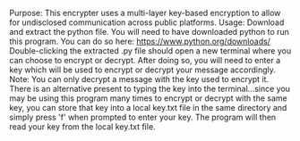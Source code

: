 Purpose: This encrypter uses a multi-layer key-based encryption to allow for undisclosed communication across public platforms. 
Usage: Download and extract the python file. You will need to have downloaded python to run this program. You can do so here: https://www.python.org/downloads/
Double-clicking the extracted .py file should open a new terminal where you can choose to encrypt or decrypt. After doing so, you will need to enter a key which will be used to encrypt or decrypt your message accordingly. 
Note: You can only decrypt a message with the key used to encrypt it. 
There is an alternative present to typing the key into the terminal...since you may be using this program many times to encrypt or decrypt with the same key, you can store that key into a local key.txt file in the same directory and simply press 'f' when prompted to enter your key. The program will then read your key from the local key.txt file. 


